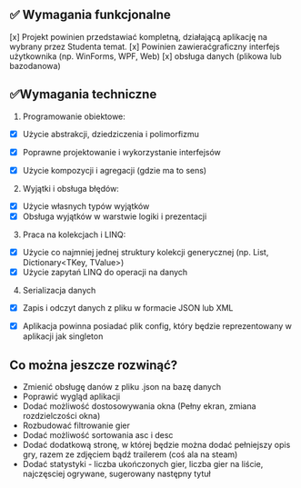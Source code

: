 ## ✅ Wymagania funkcjonalne
[x] Projekt powinien przedstawiać kompletną, działającą aplikację na wybrany przez Studenta temat. 
[x] Powinien zawieraćgraficzny interfejs użytkownika (np. WinForms, WPF, Web)
[x] obsługa danych (plikowa lub bazodanowa)


## ✅Wymagania techniczne
1. Programowanie obiektowe:
- [x] Użycie abstrakcji, dziedziczenia i polimorfizmu
- [x] Poprawne projektowanie i wykorzystanie interfejsów
- [x] Użycie kompozycji i agregacji (gdzie ma to sens)


2. Wyjątki i obsługa błędów:
- [x] Użycie własnych typów wyjątków
- [x] Obsługa wyjątków w warstwie logiki i prezentacji

3. Praca na kolekcjach i LINQ:
- [x] Użycie co najmniej jednej struktury kolekcji generycznej (np. List<T>, Dictionary<TKey, TValue>)
- [x] Użycie zapytań LINQ do operacji na danych

4. Serializacja danych
- [x] Zapis i odczyt danych z pliku w formacie JSON lub XML
- [x] Aplikacja powinna posiadać plik config, który będzie reprezentowany w aplikacji jak singleton


## Co można jeszcze rozwinąć?
- Zmienić obsługę danów z pliku .json na bazę danych
- Poprawić wygląd aplikacji
- Dodać możliwość dostosowywania okna (Pełny ekran, zmiana rozdzielczości okna)
- Rozbudować filtrowanie gier
- Dodać możliwość sortowania asc i desc
- Dodać dodatkową stronę, w której będzie można dodać pełniejszy opis gry, razem ze zdjęciem bądź trailerem (coś ala na steam)
- Dodać statystyki - liczba ukończonych gier, liczba gier na liście, najczęsciej ogrywane, sugerowany następny tytuł
